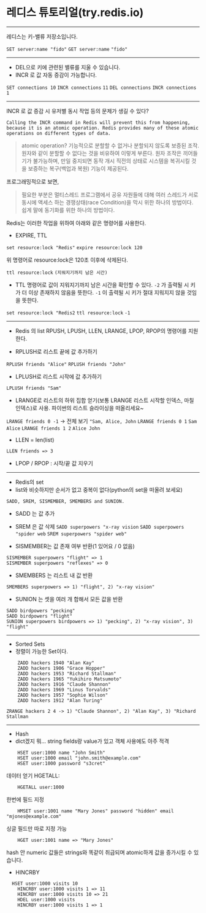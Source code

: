 # 레디스 튜토리얼(try.redis.io)

---
레디스는 키-밸류 저장소입니다.

`SET server:name "fido"`
`GET server:name`
`"fido"`

---

- DEL으로 키에 관련된 밸류를 지울 수 있습니다.
- INCR 로 값 자동 증감이 가능합니다.

`SET connections 10`
`INCR connections`
`11`
`DEL connections`
`INCR connections`
`1`

---

INCR 로 값 증감 시 유저별 동시 작업 등의 문제가 생길 수 있다?

```Calling the INCR command in Redis will prevent this from happening, because it is an atomic operation. Redis provides many of these atomic operations on different types of data.```

> atomic operation?
> 기능적으로 분할할 수 없거나 분할되지 않도록 보증된 조작. 원자와 같이 분할할 수 없다는 것을 비유하여 이렇게 부른다. 원자 조작은 끼어들기가 불가능하며, 만일 중지되면 동작 개시 직전의 상태로 시스템을 복귀시킬 것을 보증하는 복구(백업과 복원) 기능이 제공된다.

프로그래밍적으로 보면,

> 필요한 부분은 멀티스레드 프로그램에서 공유 자원들에 대해 여러 스레드가 서로 동시에 액세스 하는 경쟁상태(race Condition)을 막시 위한 하나의 방법이다. 쉽게 말에 동기화를 위한 하나의 방법이다.

Redis는 이러한 작업을 위하여 아래와 같은 명령어를 사용한다.

- EXPIRE, TTL

`set resource:lock "Redis"`
`expire resource:lock 120`

위 명령어로 resource:lock은 120초 이후에 삭제된다.

`ttl resource:lock`
`(지워지기까지 남은 시간)`

- TTL 명령어로 값이 지워지기까지 남은 시간을 확인할 수 있다.
`-2` 가 출력될 시 키가 더 이상 존재하지 않음을 뜻한다.
`-1` 이 출력될 시 키가 절대 지워지지 않을 것임을 뜻한다.

`set resource:lock "Redis2`
`ttl resource:lock`
`-1`

---

- Redis 의 list
RPUSH, LPUSH, LLEN, LRANGE, LPOP, RPOP의 명령어를 지원한다.

- RPLUSH로 리스트 끝에 값 추가하기

`RPLUSH friends "Alice"`
`RPLUSH friends "John"`

- LPLUSH로 리스트 시작에 값 추가하기

`LPLUSH friends "Sam"`

- LRANGE로 리스트의 하위 집합 얻기(보통 LRANGE 리스트 시작할 인덱스, 마칠 인덱스)로 사용. 파이썬의 리스트 슬라이싱을 떠올리세요~

`LRANGE friends 0 -1` -> 전체 보기
`"Sam, Alice, John`
`LRANGE friends 0 1`
`Sam Alice`
`LRANGE friends 1 2`
`Alice John`

- LLEN = len(list)

`LLEN friends => 3`

- LPOP / RPOP : 시작/끝 값 지우기

---

- Redis의 set
- list와 비슷하지만 순서가 없고 중복이 없다(python의 set을 떠올려 보세요)

`SADD, SREM, SISMEMBER, SMEMBERS and SUNION.`

- SADD 는 값 추가
- SREM 은 값 삭제
`SADD superpowers "x-ray vision`
`SADD superpowers "spider web`
`SREM superpowers "spider web"`


- SISMEMBER는 값 존재 여부 반환(1 있어요 / 0 없음)
```
SISMEMBER superpowers "flight" => 1
SISMEMBER superpowers "reflexes" => 0
```

- SMEMBERS 는 리스트 내 값 반환


`SMEMBERS superpowers => 1) "flight", 2) "x-ray vision"`

- SUNION 는 셋을 여러 개 합해서 모든 값을 반환

```
SADD birdpowers "pecking"
SADD birdpowers "flight"
SUNION superpowers birdpowers => 1) "pecking", 2) "x-ray vision", 3) "flight"
```

---

- Sorted Sets
- 정렬이 가능한 Set이다.

```
    ZADD hackers 1940 "Alan Kay"
    ZADD hackers 1906 "Grace Hopper"
    ZADD hackers 1953 "Richard Stallman"
    ZADD hackers 1965 "Yukihiro Matsumoto"
    ZADD hackers 1916 "Claude Shannon"
    ZADD hackers 1969 "Linus Torvalds"
    ZADD hackers 1957 "Sophie Wilson"
    ZADD hackers 1912 "Alan Turing"
```

`ZRANGE hackers 2 4 -> 1) "Claude Shannon", 2) "Alan Kay", 3) "Richard Stallman`


---

- Hash
- dict겠지 뭐... string fields랑 value가 있고 객체 사용에도 아주 적격


```
    HSET user:1000 name "John Smith"
    HSET user:1000 email "john.smith@example.com"
    HSET user:1000 password "s3cret"

```

데이터 얻기 HGETALL:

`    HGETALL user:1000`

한번에 필드 지정

```
    HMSET user:1001 name "Mary Jones" password "hidden" email "mjones@example.com"
```
싱글 필드만 따로 지정 가능

```
    HGET user:1001 name => "Mary Jones"
```

hash 안 numeric 값들은 strings와 똑같이 취급되며 atomic하게 값을 증가시킬 수 있습니다.
- HINCRBY

```
  HSET user:1000 visits 10
    HINCRBY user:1000 visits 1 => 11
    HINCRBY user:1000 visits 10 => 21
    HDEL user:1000 visits
    HINCRBY user:1000 visits 1 => 1
```
